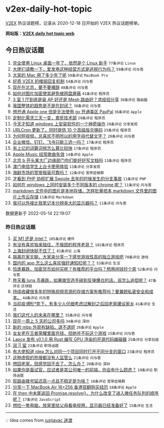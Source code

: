 # v2ex-daily-hot-topic

[V2EX](https://www.v2ex.com/) 热议话题榜，记录从 2020-12-18 日开始的 V2EX 热议话题榜单。

**网站版：[V2EX daily hot topic web](https://boojack.github.io/v2ex-daily-hot-topic-web/)**

## 今日热议话题

<!-- TODAY BEGIN -->

1. [完全使用 Linux 桌面一年了，依然是个 Linux 新手](https://www.v2ex.com/t/852740) `77条评论` `Linux`
1. [大佬们请教一下，爱发电这种经营方式是逃税行为吗？](https://www.v2ex.com/t/852822) `59条评论` `问与答`
1. [大家的 Mac 用了多少年了呢](https://www.v2ex.com/t/852850) `59条评论` `MacBook Pro`
1. [好奇 V2EX 的楼层回复机制](https://www.v2ex.com/t/852765) `54条评论` `问与答`
1. [现在在北京，要不要裸辞](https://www.v2ex.com/t/852744) `48条评论` `问与答`
1. [如何对图片加密使其避免被网盘屏蔽](https://www.v2ex.com/t/852752) `41条评论` `程序员`
1. [3 室 1 厅到底是装 AP 好还是 Mesh 路由好？求经验分享](https://www.v2ex.com/t/852785) `38条评论` `路由器`
1. [我国整体的趋势是不是在封闭？](https://www.v2ex.com/t/852760) `38条评论` `问与答`
1. [想开通 Apple one 但是无法使用 gv 开通美区 PayPal](https://www.v2ex.com/t/852803) `36条评论` `Apple`
1. [定制化需求三天一变，累死技术部](https://www.v2ex.com/t/852741) `29条评论` `程序员`
1. [今天才知道 windows 上安装软件的一个神奇操作](https://www.v2ex.com/t/852875) `29条评论` `分享发现`
1. [URLCron 更新了，同时提供 10 个高级版兑换码](https://www.v2ex.com/t/852842) `23条评论` `程序员`
1. [为何短视频，总喜欢不明所以的用字母代替文字？](https://www.v2ex.com/t/852866) `20条评论` `问与答`
1. [企业微信、钉钉、飞书只能三选一吗？](https://www.v2ex.com/t/852831) `17条评论` `程序员`
1. [有上亿的词算词频怎么算比较快](https://www.v2ex.com/t/852820) `17条评论` `程序员`
1. [Apple Music 经常歌曲失效](https://www.v2ex.com/t/852853) `14条评论` `Apple`
1. [北京 b 开头某大厂边缘部门你们能好好写文档吗](https://www.v2ex.com/t/852860) `13条评论` `程序员`
1. [澳门电信学生上台卡使用体验](https://www.v2ex.com/t/852786) `13条评论` `分享发现`
1. [海鲜市场的宽带报装可靠吗？](https://www.v2ex.com/t/852823) `12条评论` `宽带症候群`
1. [才看到 PHP 协程扩展 Swoole 去年的时候发生的分支事故](https://www.v2ex.com/t/852867) `11条评论` `PHP`
1. [如何在 windows 上同时安装多个不同版本的 chrome 呢？](https://www.v2ex.com/t/852845) `11条评论` `问与答`
1. [markdown 文件中的图片是本地存储，怎样批量把本 markdown 文件里的图片上传云存储](https://www.v2ex.com/t/852843) `11条评论` `Markdown`
1. [我可以外接比我笔记本分辨率大的显示器吗？](https://www.v2ex.com/t/852815) `11条评论` `问与答`

数据更新于 2022-05-14 22:19:07

<!-- TODAY END -->

### 昨日热议话题

<!-- YESTERDAY BEGIN -->

1. [买 M1 还是 Intel？](https://www.v2ex.com/t/852578) `105条评论` `硬件`
1. [有没有喜欢独来独往，不报团的程序老哥？](https://www.v2ex.com/t/852565) `102条评论` `程序员`
1. [上海封闭快挺不住了！](https://www.v2ex.com/t/852577) `81条评论` `上海`
1. [隔离在家无聊，大家来分享一下感觉游戏性高的独立游戏吧](https://www.v2ex.com/t/852549) `70条评论` `游戏`
1. [国内的 app 怎么这么喜欢强奸通知栏呢？？](https://www.v2ex.com/t/852557) `53条评论` `生活`
1. [恰逢暴跌，加密货币如何买呢？有推荐的平台吗？想用闲钱抄个底](https://www.v2ex.com/t/852600) `52条评论` `问与答`
1. [昨天看 luna 币暴跌，如果做空选手碰到反弹爆仓的话，该怎么追偿呢？](https://www.v2ex.com/t/852594) `47条评论` `区块链`
1. [持续收藏很多年的特殊视频资源的存储方案有推荐吗？要兼顾私密安全和成本。](https://www.v2ex.com/t/852632) `44条评论` `问与答`
1. [当前疫*情*形*势下，有多少人仔细考虑过解封之后回老家建设家乡](https://www.v2ex.com/t/852617) `41条评论` `生活`
1. [我们这代人的未来在哪里？](https://www.v2ex.com/t/852639) `35条评论` `问与答`
1. [现在一周上 5 天的公司多吗](https://www.v2ex.com/t/852650) `34条评论` `深圳`
1. [新的 mbp 外观有缺陷，退不退好](https://www.v2ex.com/t/852682) `26条评论` `Apple`
1. [女友老在王者荣耀里面充钱，但她并不玩这个游戏](https://www.v2ex.com/t/852724) `25条评论` `问与答`
1. [Lapce 发布 v0.1.0 用 Rust 编写 GPU 渲染的开源代码编辑器](https://www.v2ex.com/t/852668) `25条评论` `分享创造`
1. [润 || 留](https://www.v2ex.com/t/852638) `23条评论` `职场话题`
1. [有大佬知道 idea 怎么对同一个项目同时打开不同分支的窗口](https://www.v2ex.com/t/852571) `23条评论` `程序员`
1. [这种虚假的热搜都没有人监管么](https://www.v2ex.com/t/852627) `21条评论` `问与答`
1. [想回老家，但感觉回不去了，怎么办？](https://www.v2ex.com/t/852624) `20条评论` `深圳`
1. [如果你是面试官，应试者是其公司唯一的前端，你会有什么顾虑？](https://www.v2ex.com/t/852544) `19条评论` `职场话题`
1. [软路由拨号延迟高一点且不稳定是为啥？](https://www.v2ex.com/t/852705) `18条评论` `宽带症候群`
1. [分享一下 MacBook Air 16+256 香港官翻购买经历](https://www.v2ex.com/t/852615) `18条评论` `Apple`
1. [在 then 中末尾返回 Promise.resolve()，为什么改变了进入微任务队列的顺序呢？](https://www.v2ex.com/t/852602) `17条评论` `JavaScript`
1. [想捡一套电脑，放家里给父母看电视用，显示器已经准备好了](https://www.v2ex.com/t/852666) `15条评论` `生活`

<!-- YESTERDAY END -->

---

💡 Idea comes from [justjavac 迷渡](https://github.com/justjavac/)
